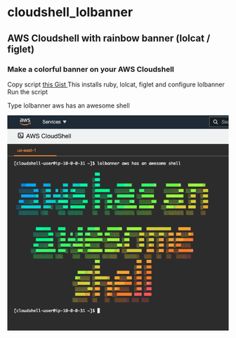 # cloudshell_lolbanner
## AWS Cloudshell with rainbow banner (lolcat / figlet)

### Make a colorful banner on your AWS Cloudshell

Copy script <a href="https://gist.github.com/abduljaleel/387c92585e80865f4510a473d0f4acf4"> this Gist </a> 
This installs ruby, lolcat, figlet and configure lolbanner
Run the script

Type lolbanner aws has an awesome shell

![Image of lolbanner](lolbanner.png)
